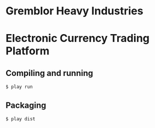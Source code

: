
# Gremblor Heavy Industries
# Electronic Currency Trading Platform


## Compiling and running

    $ play run

## Packaging

    $ play dist
